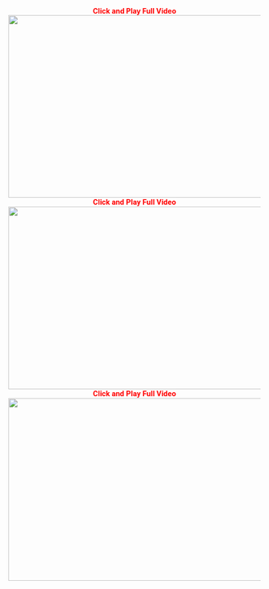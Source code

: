 <div style="text-align: center;">
<span style="color: red;"><strong>Click and Play Full Video</strong></span></div>
<div style="text-align: center;">
<span style="color: red;"><strong><a href="https://moonnytess.co.in/activist-investors-is-good-thing-or-bad-thing-2/?utm_source=Social&amp;utm_medium=vikks" title="Click Play Full Video"><img alt="" height="365" src="https://i.imgur.com/rA3qc6P.jpg" width="650" /></a></strong></span></div>
<div style="text-align: center;">
<span style="color: red;"><strong style="background-color: white; font-family: Roboto, sans-serif; font-size: 15px;">Click and Play Full Video</strong></span></div>
<div style="text-align: center;">
<span style="color: red;"><strong><a href="https://moonnytess.co.in/activist-investors-is-good-thing-or-bad-thing-2/?utm_source=Social&amp;utm_medium=vikks" title="Click And Play Full Video"><img alt="" height="365" src="https://i.imgur.com/zo83UtY.jpg" width="650" /></a></strong></span></div>
<div style="text-align: center;">
<span style="color: red;"><strong style="background-color: white; font-family: Roboto, sans-serif; font-size: 15px;">Click and Play Full Video</strong></span></div>
<div style="text-align: center;">
<span style="color: red;"><strong><a href="https://moonnytess.co.in/activist-investors-is-good-thing-or-bad-thing-2/?utm_source=Social&amp;utm_medium=vikks" title="Click And Play Full Video"><img alt="" height="365" src="https://i.imgur.com/g1DHE3x.jpg" width="650" /></a></strong></span></div>
